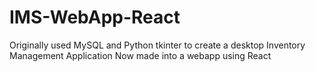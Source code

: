 # IMS-WebApp-React
Originally used MySQL and Python tkinter to create a desktop Inventory Management Application Now made into a webapp using React
